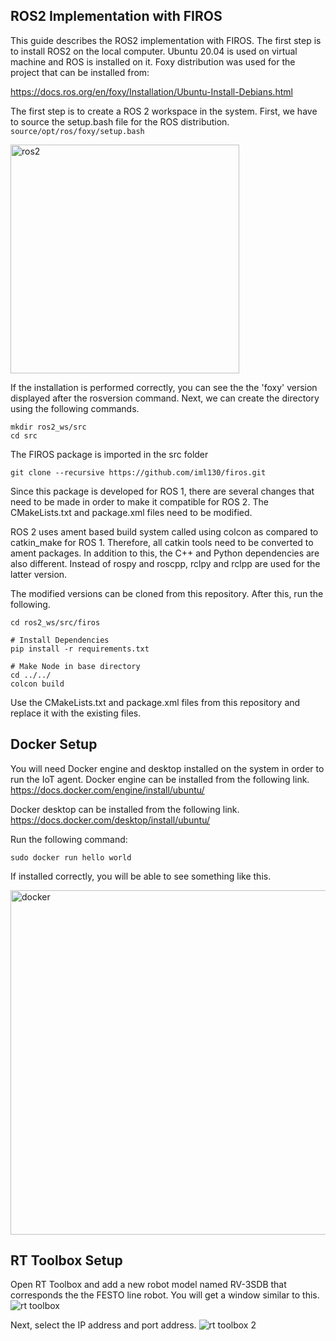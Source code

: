 ## ROS2 Implementation with FIROS 

This guide describes the ROS2 implementation with FIROS. The first step is to install ROS2 on the local computer. Ubuntu 20.04 is used on virtual machine and ROS is installed on it. Foxy distribution was used for the project that can be installed from: 

https://docs.ros.org/en/foxy/Installation/Ubuntu-Install-Debians.html  

The first step is to create a ROS 2 workspace in the system. First, we have to source the setup.bash file for the ROS distribution.
```source/opt/ros/foxy/setup.bash```

<img width="366" alt="ros2 " src="https://github.com/TAU-FASTLab/CHARM/assets/84769093/fc6aaacc-b763-4031-81c4-194a53b4c8ab">

If the installation is performed correctly, you can see the the 'foxy' version displayed after the rosversion command. Next, we can create the directory using the following commands. 
```
mkdir ros2_ws/src
cd src
```
The FIROS package is imported in the src folder
```
git clone --recursive https://github.com/iml130/firos.git

```
Since this package is developed for ROS 1, there are several changes that need to be made in order to make it compatible for ROS 2. The CMakeLists.txt and package.xml files need to be modified. 

ROS 2 uses ament based build system called using colcon as compared to catkin_make for ROS 1. Therefore, all catkin tools need to be converted to ament packages. In addition to this, the C++ and Python dependencies are also different. Instead of rospy and roscpp, rclpy and rclpp are used for the latter version. 

The modified versions can be cloned from this repository. After this, run the following.
```
cd ros2_ws/src/firos

# Install Dependencies
pip install -r requirements.txt

# Make Node in base directory
cd ../../
colcon build
```
Use the CMakeLists.txt and package.xml files from this repository and replace it with the existing files. 

## Docker Setup

You will need Docker engine and desktop installed on the system in order to run the IoT agent. Docker engine can be installed from the following link. 
https://docs.docker.com/engine/install/ubuntu/

Docker desktop can be installed from the following link. 
https://docs.docker.com/desktop/install/ubuntu/

Run the following command:
```
sudo docker run hello world
```

If installed correctly, you will be able to see something like this. 

<img width="551" alt="docker" src="https://github.com/TAU-FASTLab/CHARM/assets/84769093/7534ded3-86d4-4c95-b582-3914606c642f">

## RT Toolbox Setup 

Open RT Toolbox and add a new robot model named RV-3SDB that corresponds the the FESTO line robot. You will get a window similar to this. 
![rt toolbox](https://github.com/TAU-FASTLab/CHARM/assets/84769093/3bbdf6d6-ae39-4107-b82f-0f855215c0ac)

Next, select the IP address and port address. 
![rt toolbox 2](https://github.com/TAU-FASTLab/CHARM/assets/84769093/72ee80ec-93ea-4078-a4c9-bb43779b067c)



